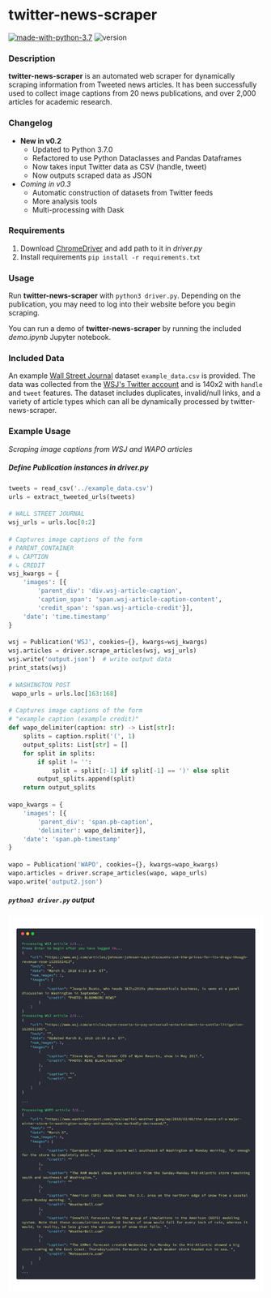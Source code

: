# twitter-news-scraper
[![made-with-python-3.7](https://img.shields.io/badge/Made%20with-Python%203.7-1CABE2.svg)](https://www.python.org/) ![version](https://img.shields.io/badge/version-0.2-brightgreen.svg)

### Description 
**twitter-news-scraper** is an automated web scraper for dynamically scraping information from Tweeted news articles. It has been successfully used to collect image captions from 20 news publications, and over 2,000 articles for academic research. 

### Changelog
* **New in v0.2**
    * Updated to Python 3.7.0
    * Refactored to use Python Dataclasses and Pandas Dataframes
    * Now takes input Twitter data as CSV (handle, tweet)
    * Now outputs scraped data as JSON 
* *Coming in v0.3*
    * Automatic construction of datasets from Twitter feeds
    * More analysis tools
    * Multi-processing with Dask

### Requirements
1. Download [ChromeDriver](http://chromedriver.chromium.org/downloads) and add path to it in _driver.py_
3. Install requirements `pip install -r requirements.txt`

### Usage
Run **twitter-news-scraper** with `python3 driver.py`. Depending on the publication, you may need to log into their website before you begin scraping.

You can run a demo of **twitter-news-scraper** by running the included _demo.ipynb_ Jupyter notebook.

### Included Data
An example [Wall Street Journal](https://www.wsj.com/) dataset `example_data.csv` is provided. The data was collected from the [WSJ's Twitter account](https://twitter.com/WSJ) and is 140x2 with `handle` and `tweet` features. The dataset includes duplicates, invalid/null links, and a variety of article types which can all be dynamically processed by twitter-news-scraper. 

### Example Usage

_Scraping image captions from WSJ and WAPO articles_

##### Define Publication instances in _driver.py_
```python
tweets = read_csv('../example_data.csv')
urls = extract_tweeted_urls(tweets)

# WALL STREET JOURNAL
wsj_urls = urls.loc[0:2]

# Captures image captions of the form
# PARENT_CONTAINER
# ↳ CAPTION
# ↳ CREDIT
wsj_kwargs = {
    'images': [{
        'parent_div': 'div.wsj-article-caption',
        'caption_span': 'span.wsj-article-caption-content',
        'credit_span': 'span.wsj-article-credit'}],
    'date': 'time.timestamp'
}

wsj = Publication('WSJ', cookies={}, kwargs=wsj_kwargs)
wsj.articles = driver.scrape_articles(wsj, wsj_urls)
wsj.write('output.json')  # write output data
print_stats(wsj)

# WASHINGTON POST
 wapo_urls = urls.loc[163:168]

# Captures image captions of the form
# "example caption (example credit)"
def wapo_delimiter(caption: str) -> List[str]:
    splits = caption.rsplit('(', 1)
    output_splits: List[str] = []
    for split in splits:
        if split != '':
            split = split[:-1] if split[-1] == ')' else split
        output_splits.append(split)
    return output_splits

wapo_kwargs = {
    'images': [{
        'parent_div': 'span.pb-caption',
        'delimiter': wapo_delimiter}],
    'date': 'span.pb-timestamp'
}

wapo = Publication('WAPO', cookies={}, kwargs=wapo_kwargs)
wapo.articles = driver.scrape_articles(wapo, wapo_urls)
wapo.write('output2.json')
```

##### `python3 driver.py` output
![carbon](carbon.png)